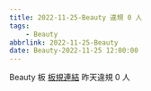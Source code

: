```yaml
---
title: 2022-11-25-Beauty 違規 0 人
tags:
    - Beauty
abbrlink: 2022-11-25-Beauty
date: Beauty-2022-11-25 12:00:00
---
```

Beauty 板 [板規連結](https://www.ptt.cc/bbs/Beauty/M.1630069980.A.84B.html)
昨天違規 0 人
